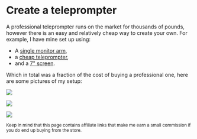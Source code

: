 # Create a teleprompter

A professional teleprompter runs on the market for thousands of pounds, however there is an easy and relatively cheap way to create your own. For example, I have mine set up using:

 * A [single monitor arm](https://amzn.to/3fWlX3M),
 * a [cheap teleprompter](https://amzn.to/3CMt9Iz),
 * and a [7" screen](https://amzn.to/3ers2EN).

Which in total was a fraction of the cost of buying a professional one, here are some pictures of my setup:

![](https://ik.imagekit.io/thatcsharpguy/posts/nprompter/T1.jpg?ik-sdk-version=javascript-1.4.3&updatedAt=1665434201562)

![](https://ik.imagekit.io/thatcsharpguy/posts/nprompter/T2.jpg?ik-sdk-version=javascript-1.4.3&updatedAt=1665434201551)

![](https://ik.imagekit.io/thatcsharpguy/posts/nprompter/T3.jpg?ik-sdk-version=javascript-1.4.3&updatedAt=1665434201544)

<small>Keep in mind that this page contains affiliate links that make me earn a small commission if you do end up buying from the store.</small>

